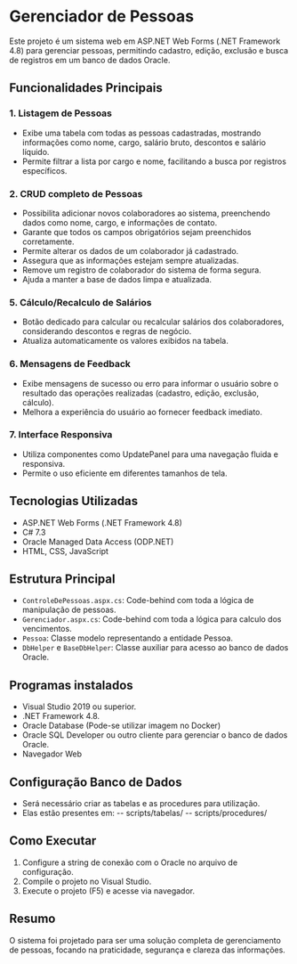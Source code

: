 # Gerenciador de Pessoas

Este projeto é um sistema web em ASP.NET Web Forms (.NET Framework 4.8) para gerenciar pessoas, permitindo cadastro, edição, exclusão e busca de registros em um banco de dados Oracle.

## Funcionalidades Principais

### 1. Listagem de Pessoas
- Exibe uma tabela com todas as pessoas cadastradas, mostrando informações como nome, cargo, salário bruto, descontos e salário líquido.
- Permite filtrar a lista por cargo e nome, facilitando a busca por registros específicos.

### 2. CRUD completo de Pessoas
- Possibilita adicionar novos colaboradores ao sistema, preenchendo dados como nome, cargo, e informações de contato.
- Garante que todos os campos obrigatórios sejam preenchidos corretamente.
- Permite alterar os dados de um colaborador já cadastrado.
- Assegura que as informações estejam sempre atualizadas.
- Remove um registro de colaborador do sistema de forma segura.
- Ajuda a manter a base de dados limpa e atualizada.

### 5. Cálculo/Recalculo de Salários
- Botão dedicado para calcular ou recalcular salários dos colaboradores, considerando descontos e regras de negócio.
- Atualiza automaticamente os valores exibidos na tabela.

### 6. Mensagens de Feedback
- Exibe mensagens de sucesso ou erro para informar o usuário sobre o resultado das operações realizadas (cadastro, edição, exclusão, cálculo).
- Melhora a experiência do usuário ao fornecer feedback imediato.

### 7. Interface Responsiva
- Utiliza componentes como UpdatePanel para uma navegação fluida e responsiva.
- Permite o uso eficiente em diferentes tamanhos de tela.

## Tecnologias Utilizadas

- ASP.NET Web Forms (.NET Framework 4.8)
- C# 7.3
- Oracle Managed Data Access (ODP.NET)
- HTML, CSS, JavaScript

## Estrutura Principal

- `ControleDePessoas.aspx.cs`: Code-behind com toda a lógica de manipulação de pessoas.
- `Gerenciador.aspx.cs`: Code-behind com toda a lógica para calculo dos vencimentos.
- `Pessoa`: Classe modelo representando a entidade Pessoa.
- `DbHelper` e `BaseDbHelper`: Classe auxiliar para acesso ao banco de dados Oracle.

## Programas instalados

- Visual Studio 2019 ou superior.
- .NET Framework 4.8.
- Oracle Database (Pode-se utilizar imagem no Docker)
- Oracle SQL Developer ou outro cliente para gerenciar o banco de dados Oracle.
- Navegador Web

## Configuração Banco de Dados

- Será necessário criar as tabelas e as procedures para utilização.
- Elas estão presentes em:
-- scripts/tabelas/
-- scripts/procedures/

## Como Executar

1. Configure a string de conexão com o Oracle no arquivo de configuração.
2. Compile o projeto no Visual Studio.
3. Execute o projeto (F5) e acesse via navegador.

## Resumo

O sistema foi projetado para ser uma solução completa de gerenciamento de pessoas, focando na praticidade, segurança e clareza das informações.


